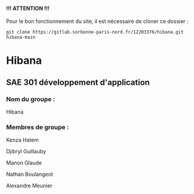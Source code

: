 #### !!! ATTENTION !!!

Pour le bon fonctionnement du site, il est nécessaire de cloner ce dossier : 
```
git clone https://gitlab.sorbonne-paris-nord.fr/12203376/hibana.git hibana-main
```
# Hibana
## SAE 301 développement d'application 
### Nom du groupe : 
Hibana
### Membres de groupe : 
Kenza Hatem

Djibryl Guillauby

Manon Glaude 

Nathan Boulangeot 

Alexandre Meunier

